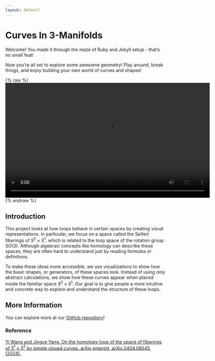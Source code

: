 ```yaml
---
layout: default
---
```


# Curves In 3-Manifolds

Welcome!
You made it through the maze of Ruby and Jekyll setup - that’s no small feat!

Now you’re all set to explore some awesome geometry!
Play around, break things, and enjoy building your own world of curves and shapes!

{% raw %}
<video width="640" height="360" controls>
  <source src="assets/animation_final.mp4" type="video/mp4">
  Your browser does not support the video tag.
</video>
{% endraw %}

## Introduction

This project looks at how loops behave in certain spaces by creating visual representations.
In particular, we focus on a space called the Seifert fiberings of $S^2 \times S^1$, which is related to the loop space of the rotation group $SO(3)$.
Although algebraic concepts like homology can describe these spaces, they are often hard to understand just by reading formulas or definitions.

To make these ideas more accessible, we use visualizations to show how the basic shapes, or generators, of these spaces look.
Instead of using only abstract calculations, we show how these curves appear when placed inside the familiar space $S^2 \times S^1$.
Our goal is to give people a more intuitive and concrete way to explore and understand the structure of these loops.

## More Information

You can explore more at our [GitHub repository](https://github.com/CurvesIn3Manifolds/CurvesIn3Manifolds.github.io)!


### Reference

[Yi Wang and Jingye Yang. On the homotopy type of the space of fiberings of $S^1 \times S^2$ by simple closed curves. arXiv preprint,
arXiv:2404.08545, (2024).](https://arxiv.org/html/2404.08545v1)

